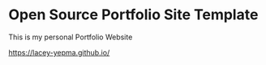 # Open Source Portfolio Site Template

This is my personal Portfolio Website

https://lacey-yepma.github.io/


